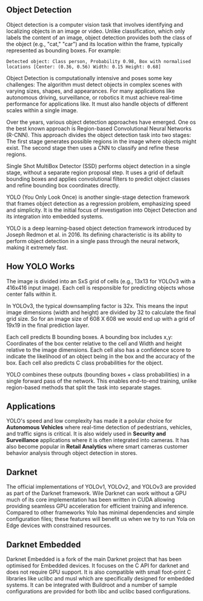 ## Object Detection

Object detection is a computer vision task that involves identifying and localizing objects in an image or video. Unlike classification, which only labels the content of an image, object detection provides both the class of the object (e.g., "cat," "car") and its location within the frame, typically represented as bounding boxes. For example:

`Detected object: Class person, Probability 0.98, Box with normalised locations [Center: (0.36, 0.56) Width: 0.15 Height: 0.68]`

Object Detection is computationally intensive and poses some key challenges: The algorithm must detect objects in complex scenes with varying sizes, shapes, and appearances. For many applications like autonomous driving, surveillance, or robotics it must achieve real-time performance for applications like. It must also handle objects of different scales within a single image.

Over the years, various object detection approaches have emerged. One os the best known approach is Region-based Convolutional Neural Networks (R-CNN). This approach divides the object detection task into two stages: The first stage generates possible regions in the image where objects might exist. The second stage then uses a CNN to classify and refine these regions.

Single Shot MultiBox Detector (SSD) performs object detection in a single stage, without a separate region proposal step. It uses a grid of default bounding boxes and applies convolutional filters to predict object classes and refine bounding box coordinates directly.

YOLO (You Only Look Once) is another single-stage detection framework that frames object detection as a regression problem, emphasizing speed and simplicity. It is the initial focus of investigation into Object Detection and its integration into embedded systems.

YOLO is a deep learning-based object detection framework introduced by Joseph Redmon et al. in 2016. Its defining characteristic is its ability to perform object detection in a single pass through the neural network, making it extremely fast.

## How YOLO Works

The image is divided into an SxS grid of cells (e.g., 13x13 for YOLOv3 with a 416x416 input image). Each cell is responsible for predicting objects whose center falls within it.

In YOLOv3, the typical downsampling factor is 32x. This means the input image dimensions (width and height) are divided by 32 to calculate the final grid size. So for an image size of 608 X 608 we would end up with a grid of 19x19 in the final prediction layer.

Each cell predicts B bounding boxes. A bounding box includes x,y: Coordinates of the box center relative to the cell and Width and height relative to the image dimensions. Each cell also has a confidence score to indicate the likelihood of an object being in the box and the accuracy of the box. Each cell also predicts C class probabilities for the object.

YOLO combines these outputs (bounding boxes + class probabilities) in a single forward pass of the network. This enables end-to-end training, unlike region-based methods that split the task into separate stages.

## Applications

YOLO's speed and low complexity has made it a polular choice for **Autonomous Vehicles** where real-time detection of pedestrians, vehicles, and traffic signs is critical. It is also widely used in **Security and Surveillance** applications where it is often integrated into cameras. It has also become popular in **Retail Analytics** where smart cameras customer behavior analysis through object detection in stores.

## Darknet

The official implementations of YOLOv1, YOLOv2, and YOLOv3 are provided as part of the Darknet framework. Wile Darknet can work without a GPU much of its core implementation has been written in CUDA allowing providing seamless GPU acceleration for efficient training and inference. Compared to other frameworks Yolo has minimal dependencies and simple configuration files; these features will benefit us when we try to run Yola on Edge devices with constrained resources.

## Darknet Embedded

Darknet Embedded is a fork of the main Darknet project that has been optimised for Embedded devices. It focuses on the C API for darknet and does not require GPU support. It is also compatible with small foot-print C libraries like uclibc and musl which are specifically designed for embedded systems.
It can be integrated with Buildroot and a number of sample configurations are provided for both libc and uclibc based configurations.
